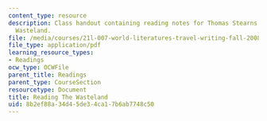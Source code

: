 ```yaml
---
content_type: resource
description: Class handout containing reading notes for Thomas Stearns Eliot's The
  Wasteland.
file: /media/courses/21l-007-world-literatures-travel-writing-fall-2008/8b2ef88a34d45de34ca17b6ab7748c50_thewasteland_3.pdf
file_type: application/pdf
learning_resource_types:
- Readings
ocw_type: OCWFile
parent_title: Readings
parent_type: CourseSection
resourcetype: Document
title: Reading The Wasteland
uid: 8b2ef88a-34d4-5de3-4ca1-7b6ab7748c50
---
```

